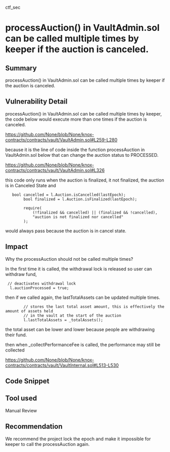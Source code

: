 ctf_sec
# processAuction() in VaultAdmin.sol can be called multiple times by keeper if the auction is canceled.

## Summary

processAuction() in VaultAdmin.sol can be called multiple times by keeper if the auction is canceled.

## Vulnerability Detail

processAuction() in VaultAdmin.sol can be called multiple times by keeper, the code below would execute more than one times
if the auction is canceled.

https://github.com/None/blob/None/knox-contracts/contracts/vault/VaultAdmin.sol#L259-L280

because it is the line of code inside the function processAuction in VaultAdmin.sol below that can change the auction status to PROCESSED. 

https://github.com/None/blob/None/knox-contracts/contracts/vault/VaultAdmin.sol#L326

this code only runs when the auction is finalized, it not finalized, the auction is in Canceled State and 

```solidity
   bool cancelled = l.Auction.isCancelled(lastEpoch);
        bool finalized = l.Auction.isFinalized(lastEpoch);

        require(
            (!finalized && cancelled) || (finalized && !cancelled),
            "auction is not finalized nor cancelled"
        );
```

would always pass because the auction is in cancel state.

## Impact

Why the processAuction should not be called multiple times?

In the first time it is called, the withdrawal lock is released so user can withdraw fund,

```solidity
 // deactivates withdrawal lock
  l.auctionProcessed = true;
```

then if we called again, the lastTotalAssets can be updated multiple times.

```solidity
        // stores the last total asset amount, this is effectively the amount of assets held
        // in the vault at the start of the auction
        l.lastTotalAssets = _totalAssets();
```

the total asset can be lower and lower because people are withdrawing their fund.

then when _collectPerformanceFee is called, the performance may still be collected

https://github.com/None/blob/None/knox-contracts/contracts/vault/VaultInternal.sol#L513-L530

## Code Snippet

## Tool used

Manual Review

## Recommendation

We recommend the project lock the epoch and make it impossible for keeper to call the processAuction again. 

